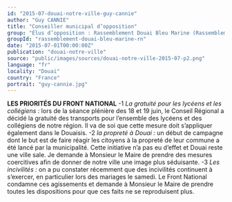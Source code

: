 ```yaml
---
id: "2015-07-douai-notre-ville-guy-cannie"
author: "Guy CANNIE"
title: "Conseiller municipal d’opposition"
group: "Élus d’opposition : Rassemblement Douai Bleu Marine (Rassemblement National)"
groupId: "rassemblement-douai-bleu-marine-rn"
date: "2015-07-01T00:00:00Z"
publication: "douai-notre-ville"
source: "public/images/sources/douai-notre-ville-2015-07-p2.png"
language: "fr"
locality: "Douai"
country: "France"
portrait: "guy-cannie.jpg"
---
```


**LES PRIORITÉS DU FRONT NATIONAL**
-1 _La gratuité pour les lycéens et les collégiens :_ lors de la séance plénière des 18 et 19 juin, le Conseil Régional a décidé la gratuité des transports pour l’ensemble des lycéens et des collégiens de notre région. Il va de soi que cette mesure doit s’appliquer également dans le Douaisis.
-2 _la propreté à Douai :_ un début de campagne dont le but est de faire réagir les citoyens à la propreté de leur commune a été lancé par la municipalité. Cette initiative n’a pas eu d’effet et Douai reste une ville sale. Je demande à Monsieur le Maire de prendre des mesures coercitives afin de donner de notre ville une image plus séduisante.
-3 _Les incivilités :_ on a pu constater récemment que des incivilités continuent à s’exercer, en particulier lors des mariages le samedi. Le Front National condamne ces agissements et demande à Monsieur le Maire de prendre toutes les dispositions pour que ces faits ne se reproduisent plus.
